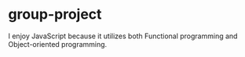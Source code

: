 # group-project

I enjoy JavaScript because it utilizes both Functional programming and Object-oriented programming.
